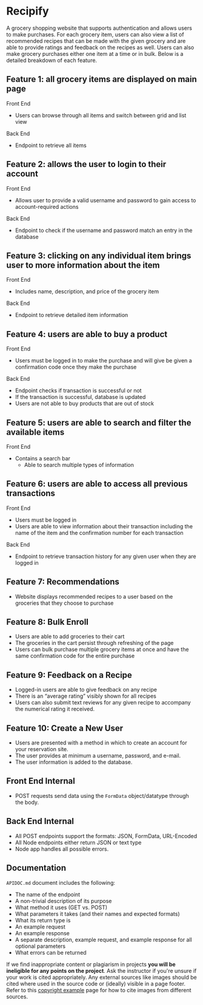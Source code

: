 # Recipify

A grocery shopping website that supports authentication and allows users to make purchases. For each grocery item, users can also view a list of recommended recipes that can be made with the given grocery and are able to provide ratings and feedback on the recipes as well. Users can also make grocery purchases either one item at a time or in bulk. Below is a detailed breakdown of each feature. 

## Feature 1: all grocery items are displayed on main page
Front End
  * Users can browse through all items and switch between grid and list view

Back End
  * Endpoint to retrieve all items

## Feature 2: allows the user to login to their account
Front End
  * Allows user to provide a valid username and password to gain access to account-required actions

Back End
  * Endpoint to check if the username and password match an entry in the database

## Feature 3: clicking on any individual item brings user to more information about the item
Front End
  * Includes name, description, and price of the grocery item

Back End
  * Endpoint to retrieve detailed item information

## Feature 4: users are able to buy a product
Front End
  * Users must be logged in to make the purchase and will give be given a confirmation code once they make the purchase

Back End
  * Endpoint checks if transaction is successful or not
  * If the transaction is successful, database is updated
  * Users are not able to buy products that are out of stock

## Feature 5: users are able to search and filter the available items
Front End
  * Contains a search bar
    * Able to search multiple types of information

## Feature 6: users are able to access all previous transactions
Front End
  * Users must be logged in
  * Users are able to view information about their transaction including the name of the item and the confirmation number for each transaction

Back End
  * Endpoint to retrieve transaction history for any given user when they are logged in

## Feature 7: Recommendations
  * Website displays recommended recipes to a user based on the groceries that they choose to purchase

## Feature 8: Bulk Enroll
  * Users are able to add groceries to their cart
  * The groceries in the cart persist through refreshing of the page
  * Users can bulk purchase multiple grocery items at once and have the same confirmation code for the entire purchase

## Feature 9: Feedback on a Recipe
  * Logged-in users are able to give feedback on any recipe
  * There is an “average rating” visibly shown for all recipes
  * Users can also submit text reviews for any given recipe to accompany the numerical rating it received.

## Feature 10: Create a New User
  * Users are presented with a method in which to create an account for your reservation site.
  * The user provides at minimum a username, password, and e-mail.
  * The user information is added to the database.

## Front End Internal

* POST requests send data using the `FormData` object/datatype through the body.

## Back End Internal

  * All POST endpoints support the formats: JSON, FormData, URL-Encoded
  * All Node endpoints either return JSON or text type
  * Node app handles all possible errors.

## Documentation

`APIDOC.md` document includes the following:
  * The name of the endpoint
  * A non-trivial description of its purpose
  * What method it uses (GET vs. POST)
  * What parameters it takes (and their names and expected formats)
  * What its return type is
  * An example request
  * An example response
  * A separate description, example request, and example response for all optional parameters
  * What errors can be returned





If we find inappropriate content or plagiarism in projects **you will be ineligible for any points on the project**. Ask the instructor if you're unsure if your work is cited appropriately. Any external sources like images should be cited where used in the source code or (ideally) visible in a page footer. Refer to this [copyright example](https://courses.cs.washington.edu/courses/cse154/23sp/resources/assets/code-examples/copyright-examples/copyrightexample2.html) page for how to cite images from different sources.
